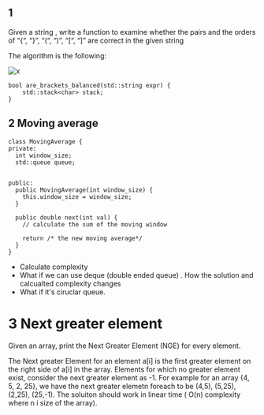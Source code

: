 
## 1 

Given a string ,
 write a function to examine whether the pairs and the orders of “{“, “}”, “(“, “)”, “[“, “]” are correct in the given string

The algorithm is the following: 

![x](https://user-images.githubusercontent.com/2536458/204161040-4a09f40f-3294-4e71-8453-85a6290109e0.jpg)

```
bool are_brackets_balanced(std::string expr) {
    std::stack<char> stack;
}
```

## 2 Moving average 

```
class MovingAverage {
private: 
  int window_size;
  std::queue queue;


public: 
  public MovingAverage(int window_size) {
    this.window_size = window_size;
  }

  public double next(int val) {
    // calculate the sum of the moving window

    return /* the new moving average*/
  }
}
```

* Calculate complexity 
* What if we can use deque (double ended queue) . How the solution and calcualted complexity changes 
* What if it's ciruclar queue. 

# 3 Next greater element 

Given an array, print the Next Greater Element (NGE) for every element. 

The Next greater Element for an element a[i] is the first greater element on the right side of a[i] in the array. Elements for which no greater element exist, consider the next greater element as -1. For example for an array {4, 5, 2, 25}, we have the next greater elemetn foreach to be (4,5), (5,25), (2,25), (25,-1). The soluiton should work in linear time ( O(n) complexity where n i size of the array).



